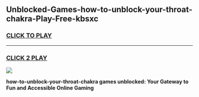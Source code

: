 
## Unblocked-Games-how-to-unblock-your-throat-chakra-Play-Free-kbsxc
<h3>
<a href="https://premium76.site?title=how-to-unblock-your-throat-chakra&ref=20M">CLICK TO PLAY</a></h3>
<hr>

<h3>
<a href="https://premium76.site?title=how-to-unblock-your-throat-chakra&ref=20M">CLICK 2 PLAY</a>
  
</h3>

<a href="https://premium76.site?title=how-to-unblock-your-throat-chakra&ref=19M"><img src="https://clearcache.store/games.png"></a>


**how-to-unblock-your-throat-chakra games unblocked: Your Gateway to Fun and Accessible Online Gaming**
